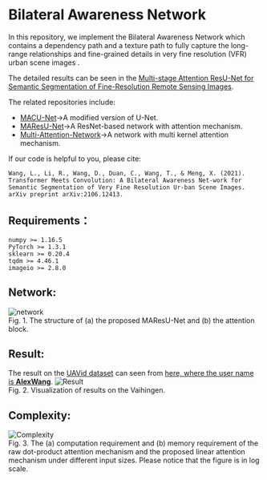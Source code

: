 #  Bilateral Awareness Network

In this repository, we implement the Bilateral Awareness Network which contains a dependency path and a texture path to fully capture the long-range relationships and fine-grained details in very fine resolution (VFR) urban scene images . 

The detailed results can be seen in the [Multi-stage Attention ResU-Net for Semantic Segmentation of Fine-Resolution Remote Sensing Images](https://arxiv.org/ftp/arxiv/papers/2106/2106.12413.pdf).

The related repositories include:
* [MACU-Net](https://github.com/lironui/MACU-Net)->A modified version of U-Net.
* [MAResU-Net](https://github.com/lironui/MAResU-Net)->A ResNet-based network with attention mechanism.
* [Multi-Attention-Network](https://github.com/lironui/Multi-Attention-Network)->A network with multi kernel attention mechanism.

If our code is helpful to you, please cite:

`Wang, L., Li, R., Wang, D., Duan, C., Wang, T., & Meng, X. (2021). Transformer Meets Convolution: A Bilateral Awareness Net-work for Semantic Segmentation of Very Fine Resolution Ur-ban Scene Images. arXiv preprint arXiv:2106.12413.`

Requirements：
------- 
```
numpy >= 1.16.5
PyTorch >= 1.3.1
sklearn >= 0.20.4
tqdm >= 4.46.1
imageio >= 2.8.0
```

Network:
------- 
![network](https://github.com/lironui/MAResU-Net/blob/main/Fig/network.png)  
Fig. 1.  The structure of (a) the proposed MAResU-Net and (b) the attention block.

Result:
------- 
The result on the [UAVid dataset](https://uavid.nl/) can seen from [here, where the user name is **AlexWang**](https://competitions.codalab.org/competitions/25224#results).
![Result](https://github.com/lironui/MAResU-Net/blob/main/Fig/result.png)  
Fig. 2. Visualization of results on the Vaihingen.

Complexity:
------- 
![Complexity](https://github.com/lironui/MAResU-Net/blob/main/Fig/complexity.png)  
Fig. 3. The (a) computation requirement and (b) memory requirement of the raw dot-product attention mechanism and the proposed linear attention mechanism under different input sizes. Please notice that the figure is in log scale.
